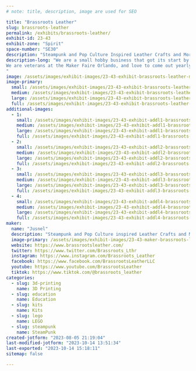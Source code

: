 ```yaml
---
# note: title, description, image are used for SEO

title: "Brassroots Leather"
slug: brassroots-leather
permalink: /exhibits/brassroots-leather/
exhibit-id: 23-43
exhibit-zone: "Spirit"
space-number: "SE30"
description: "Steampunk and Pop Culture Inspired Leather Crafts and More..."
description-long: "We are a small hobby business that got its start by making a leather top hat in 2012. Since then, we have branched out and made more leather items with inspiration in the steampunk genre and more recently in pop culture such as Star Wars belts and some props. 
We are veterans at the Maker Faire Orlando, and love to come out yearly to sell our creations: goggles, bracelets, collars, wallets, ID Cases, and 3D printed items. Our booth hosts small 10 min classes during the event that showcases quick lessons geared to teach anyone how to make things with leather, stamp & tool, and that is with just the cost of the teaching items. 
"
image: /assets/images/exhibit-images/23-43-exhibit-brassroots-leather-maker-faire-wesh-large.jpg
image-primary: 
  small: /assets/images/exhibit-images/23-43-exhibit-brassroots-leather-maker-faire-wesh-small.jpg
  medium: /assets/images/exhibit-images/23-43-exhibit-brassroots-leather-maker-faire-wesh-medium.jpg
  large: /assets/images/exhibit-images/23-43-exhibit-brassroots-leather-maker-faire-wesh-large.jpg
  full: /assets/images/exhibit-images/23-43-exhibit-brassroots-leather-maker-faire-wesh-full.jpg
additional-images: 
  - 1:
    small: /assets/images/exhibit-images/23-43-exhibit-addl1-brassroots-leather-img-1061-small.jpg
    medium: /assets/images/exhibit-images/23-43-exhibit-addl1-brassroots-leather-img-1061-medium.jpg
    large: /assets/images/exhibit-images/23-43-exhibit-addl1-brassroots-leather-img-1061-large.jpg
    full: /assets/images/exhibit-images/23-43-exhibit-addl1-brassroots-leather-img-1061-full.jpg
  - 2:
    small: /assets/images/exhibit-images/23-43-exhibit-addl2-brassroots-leather-img-2652-small.jpg
    medium: /assets/images/exhibit-images/23-43-exhibit-addl2-brassroots-leather-img-2652-medium.jpg
    large: /assets/images/exhibit-images/23-43-exhibit-addl2-brassroots-leather-img-2652-large.jpg
    full: /assets/images/exhibit-images/23-43-exhibit-addl2-brassroots-leather-img-2652-full.jpg
  - 3:
    small: /assets/images/exhibit-images/23-43-exhibit-addl3-brassroots-leather-img-4792-small.jpg
    medium: /assets/images/exhibit-images/23-43-exhibit-addl3-brassroots-leather-img-4792-medium.jpg
    large: /assets/images/exhibit-images/23-43-exhibit-addl3-brassroots-leather-img-4792-large.jpg
    full: /assets/images/exhibit-images/23-43-exhibit-addl3-brassroots-leather-img-4792-full.jpg
  - 4:
    small: /assets/images/exhibit-images/23-43-exhibit-addl4-brassroots-leather-img-9603-small.JPG
    medium: /assets/images/exhibit-images/23-43-exhibit-addl4-brassroots-leather-img-9603-medium.JPG
    large: /assets/images/exhibit-images/23-43-exhibit-addl4-brassroots-leather-img-9603-large.JPG
    full: /assets/images/exhibit-images/23-43-exhibit-addl4-brassroots-leather-img-9603-full.JPG
maker: 
  name: "Jusnel"
  description: "Steampunk and Pop Culture inspired Leather Crafts and More..."
  image-primary: /assets/images/exhibit-images/23-43-maker-brassroots-leather-ig-icon-2023-400x400-medium.jpg
  website: https://www.brassrootsleather.com/
  twitter: https://www.twitter.com/Brassroots_Lthr
  instagram: https://www.instagram.com/Brassroots_Leather
  facebook: https://www.facebook.com/BrassrootsLeatherLLC
  youtube: https://www.youtube.com/BrassrootsLeather
  tiktok: https://www.tiktok.com/@brassroots_leather
categories: 
  - slug: 3d-printing
    name: 3D Printing
  - slug: education
    name: Education
  - slug: kits
    name: Kits
  - slug: lego
    name: LEGO
  - slug: steampunk
    name: SteamPunk
created-jotform: "2023-08-05 21:19:04"
last-modified-jotform: "2023-10-14 13:51:34"
last-exported: "2023-10-14 15:18:11"
sitemap: false

---
```

